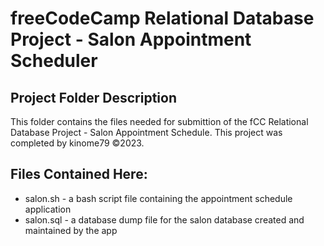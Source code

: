 # freeCodeCamp Relational Database Project - Salon Appointment Scheduler

## Project Folder Description

This folder contains the files needed for submittion of the fCC Relational Database Project - Salon Appointment Schedule. This project was completed by kinome79 ©2023.

## Files Contained Here: 

* salon.sh - a bash script file containing the appointment schedule application
* salon.sql - a database dump file for the salon database created and maintained by the app
